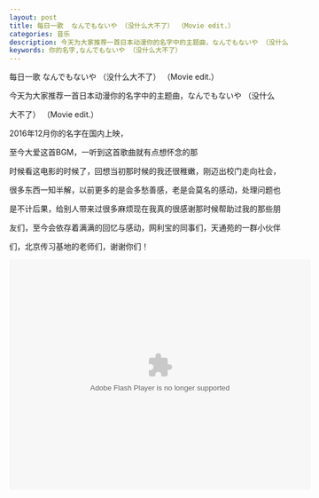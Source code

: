 ```yaml
---
layout: post
title: 每日一歌  なんでもないや （没什么大不了） （Movie edit.）
categories: 音乐
description: 今天为大家推荐一首日本动漫你的名字中的主题曲，なんでもないや （没什么大不了） （Movie edit.）
keywords: 你的名字,なんでもないや （没什么大不了） 
---
```


每日一歌  なんでもないや （没什么大不了） （Movie edit.）

今天为大家推荐一首日本动漫你的名字中的主题曲，なんでもないや （没什么

大不了） （Movie edit.）

2016年12月你的名字在国内上映，

至今大爱这首BGM，一听到这首歌曲就有点想怀念的那

时候看这电影的时候了，回想当初那时候的我还很稚嫩，刚迈出校门走向社会，

很多东西一知半解，以前更多的是会多愁善感，老是会莫名的感动，处理问题也

是不计后果，给别人带来过很多麻烦现在我真的很感谢那时候帮助过我的那些朋

友们，至今会依存着满满的回忆与感动，网利宝的同事们，天通苑的一群小伙伴

们，北京传习基地的老师们，谢谢你们！

<embed height="415" width="544" quality="high" allowfullscreen="true" type="application/x-shockwave-flash" src="//static.hdslb.com/miniloader.swf" flashvars="aid=12475004&page=1" pluginspage="//www.adobe.com/shockwave/download/download.cgi?P1_Prod_Version=ShockwaveFlash">


